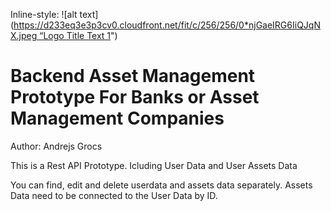 Inline-style: 
![alt text]([https://d233eq3e3p3cv0.cloudfront.net/fit/c/256/256/0*njGaeIRG6IiQJqNX.jpeg “Logo Title Text 1](https://cdn.corporatefinanceinstitute.com/assets/asset-management.jpeg)")


# Backend Asset Management Prototype For Banks or Asset Management Companies





Author: Andrejs Grocs

This is a Rest API Prototype. 
Icluding User Data and User Assets Data


You can find, edit and delete userdata and assets data separately.
Assets Data need to be connected to the User Data by ID.
